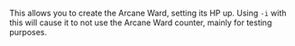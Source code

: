 This allows you to create the Arcane Ward, setting its HP up. Using `-i` with this will cause it to not use the Arcane Ward counter, mainly for testing purposes.
